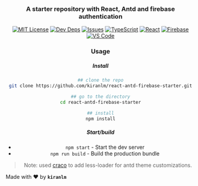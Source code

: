 <div align="center">

### A starter repository with React, Antd and firebase authentication

[![MIT License](https://img.shields.io/github/license/kiranlm/react-antd-firebase-starter)](https://github.com/kiranlm/react-antd-firebase-starter/blob/main/LICENSE) [![Dev Deps](https://img.shields.io/david/dev/kiranlm/react-antd-firebase-starter)](https://github.com/kiranlm/react-antd-firebase-starter/blob/main/package.json) [![Issues](https://img.shields.io/github/issues/kiranlm/react-antd-firebase-starter)](https://github.com/kiranlm/react-antd-firebase-starter/issues)
[![TypeScript](https://img.shields.io/badge/TypeScript-007ACC?style=for-the-badge&logo=typescript&logoColor=white)](https://www.typescriptlang.org/) [![React](https://img.shields.io/badge/React-20232A?style=for-the-badge&logo=react&logoColor=61DAFB)](https://reactjs.org/) [![Firebase](https://img.shields.io/badge/firebase-ffca28?style=for-the-badge&logo=firebase&logoColor=black)](https://firebase.google.com/) [![VS Code](https://img.shields.io/badge/Visual_Studio_Code-0078D4?style=for-the-badge&logo=visual%20studio%20code&logoColor=white)](https://code.visualstudio.com/)

### Usage

##### Install

```bash
## clone the repo
git clone https://github.com/kiranlm/react-antd-firebase-starter.git

## go to the directory
cd react-antd-firebase-starter

## install
npm install
```

##### Start/build

- `npm start` - Start the dev server
- `npm run build` - Build the production bundle

> Note: used [craco](https://github.com/gsoft-inc/craco) to add less-loader for antd theme customizations.

</div>

Made with :heart: by **`kiranlm`**
